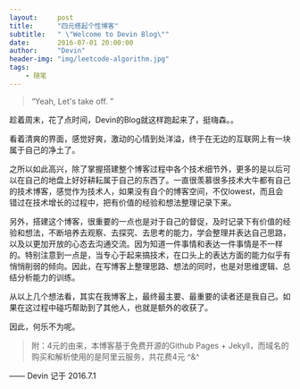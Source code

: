 ```yaml
---
layout:     post
title:      "四元搭起个性博客"
subtitle:   " \"Welcome to Devin Blog\""
date:       2016-07-01 20:00:00
author:     "Devin"
header-img: "img/leetcode-algorithm.jpg"
tags:
    - 随笔
---
```


> “Yeah, Let's take off. ”



趁着周末，花了点时间，Devin的Blog就这样跑起来了，挺嗨森。。

看着清爽的界面，感觉好爽，激动的心情到处洋溢，终于在无边的互联网上有一块属于自己的净土了。

之所以如此高兴，除了掌握搭建整个博客过程中各个技术细节外，更多的是以后可以在自己的地盘上好好耕耘属于自己的东西了。一直很羡慕很多技术大牛都有自己的技术博客，感觉作为技术人，如果没有自个的博客空间，不仅lowest，而且会错过在技术增长的过程中，把有价值的经验和想法整理记录下来。

另外，搭建这个博客，很重要的一点也是对于自己的督促，及时记录下有价值的经验和想法，不断培养去观察、去探究、去思考的能力，学会整理并表达自己思路，以及以更加开放的心态去沟通交流。因为知道一件事情和表达一件事情是不一样的。特别注意到一点是，当专心于起来搞技术，在口头上的表达方面的能力似乎有悄悄削弱的倾向。因此，在写博客上整理思路、想法的同时，也是对思维逻辑、总结分析能力的训练。

从以上几个想法看，其实在我博客上，最终最主要、最重要的读者还是我自己。如果在这过程中碰巧帮助到了其他人，也就是额外的收获了。

因此，何乐不为呢。

> 附：4元的由来，本博客基于免费开源的Github Pages + Jekyll，而域名的购买和解析使用的是阿里云服务，共花费4元 ^&^

—— Devin 记于 2016.7.1
